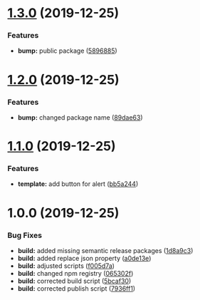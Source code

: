 # [1.3.0](https://github.com/dreiv/ng-alert/compare/v1.2.0...v1.3.0) (2019-12-25)


### Features

* **bump:** public package ([5896885](https://github.com/dreiv/ng-alert/commit/5896885e8801c9430ccd1d6f0e4ad6d722eb1941))

# [1.2.0](https://github.com/dreiv/ng-alert/compare/v1.1.0...v1.2.0) (2019-12-25)


### Features

* **bump:** changed package name ([89dae63](https://github.com/dreiv/ng-alert/commit/89dae63f5a28bd3cf68c83a92518a687943631a6))

# [1.1.0](https://github.com/dreiv/ng-alert/compare/v1.0.0...v1.1.0) (2019-12-25)


### Features

* **template:** add button for alert ([bb5a244](https://github.com/dreiv/ng-alert/commit/bb5a244a78c1074e3ce6e241ffbb7e0787e99f77))

# 1.0.0 (2019-12-25)


### Bug Fixes

* **build:** added missing semantic release packages ([1d8a9c3](https://github.com/dreiv/ng-alert/commit/1d8a9c379fc3193211d467306fe70f9f733648d2))
* **build:** added replace json property ([a0de13e](https://github.com/dreiv/ng-alert/commit/a0de13e2bfc9b267bc70ba205838b29f333d60d5))
* **build:** adjusted scripts ([f005d7a](https://github.com/dreiv/ng-alert/commit/f005d7a9a392254458fb903287ff6d73e81fac4c))
* **build:** changed npm registry ([065302f](https://github.com/dreiv/ng-alert/commit/065302f5d493f1a9662da35b48f00d877832c299))
* **build:** corrected build script ([5bcaf30](https://github.com/dreiv/ng-alert/commit/5bcaf30d2ef6e2a754606ceee32bd2ede7285a0f))
* **build:** corrected publish script ([7936ff1](https://github.com/dreiv/ng-alert/commit/7936ff1a846155028daf848d2cdcefd5b11b14ca))
